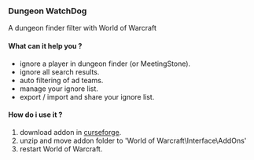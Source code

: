 ### Dungeon WatchDog

A dungeon finder filter with World of Warcraft

#### What can it help you ?

- ignore a player in dungeon finder (or MeetingStone).
- ignore all search results.
- auto filtering of ad teams.
- manage your ignore list.
- export / import and share your ignore list.

#### How do i use it ?

1. download addon in [curseforge](https://wow.curseforge.com/projects/dungeonwatchdog/files).
2. unzip and move addon folder to 'World of Warcraft\Interface\AddOns'
3. restart World of Warcraft.
